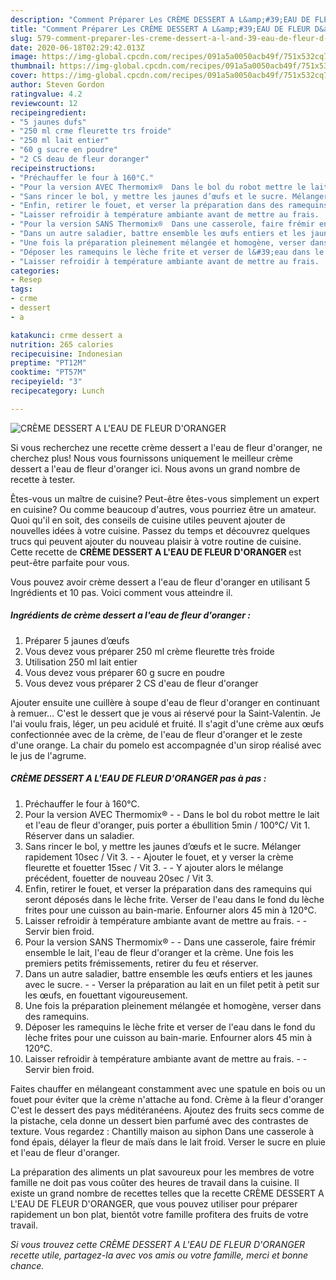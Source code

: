 ```yaml
---
description: "Comment Préparer Les CRÈME DESSERT A L&amp;#39;EAU DE FLEUR D&amp;#39;ORANGER"
title: "Comment Préparer Les CRÈME DESSERT A L&amp;#39;EAU DE FLEUR D&amp;#39;ORANGER"
slug: 579-comment-preparer-les-creme-dessert-a-l-and-39-eau-de-fleur-d-and-39-oranger
date: 2020-06-18T02:29:42.013Z
image: https://img-global.cpcdn.com/recipes/091a5a0050acb49f/751x532cq70/creme-dessert-a-leau-de-fleur-doranger-photo-principale-de-la-recette.jpg
thumbnail: https://img-global.cpcdn.com/recipes/091a5a0050acb49f/751x532cq70/creme-dessert-a-leau-de-fleur-doranger-photo-principale-de-la-recette.jpg
cover: https://img-global.cpcdn.com/recipes/091a5a0050acb49f/751x532cq70/creme-dessert-a-leau-de-fleur-doranger-photo-principale-de-la-recette.jpg
author: Steven Gordon
ratingvalue: 4.2
reviewcount: 12
recipeingredient:
- "5 jaunes dufs"
- "250 ml crme fleurette trs froide"
- "250 ml lait entier"
- "60 g sucre en poudre"
- "2 CS deau de fleur doranger"
recipeinstructions:
- "Préchauffer le four à 160°C."
- "Pour la version AVEC Thermomix®  Dans le bol du robot mettre le lait et l&#39;eau de fleur d&#39;oranger, puis porter a ébullition 5min / 100°C/ Vit 1. Réserver dans un saladier."
- "Sans rincer le bol, y mettre les jaunes d’œufs et le sucre. Mélanger rapidement 10sec / Vit 3.  Ajouter le fouet, et y verser la crème fleurette et fouetter 15sec / Vit 3.  Y ajouter alors le mélange précédent, fouetter de nouveau 20sec / Vit 3."
- "Enfin, retirer le fouet, et verser la préparation dans des ramequins qui seront déposés dans le lèche frite. Verser de l&#39;eau dans le fond du lèche frites pour une cuisson au bain-marie. Enfourner alors 45 min à 120°C."
- "Laisser refroidir à température ambiante avant de mettre au frais.  Servir bien froid."
- "Pour la version SANS Thermomix®  Dans une casserole, faire frémir ensemble le lait, l&#39;eau de fleur d&#39;oranger et la crème. Une fois les premiers petits frémissements, retirer du feu et réserver."
- "Dans un autre saladier, battre ensemble les œufs entiers et les jaunes avec le sucre.  Verser la préparation au lait en un filet petit à petit sur les œufs, en fouettant vigoureusement."
- "Une fois la préparation pleinement mélangée et homogène, verser dans des ramequins."
- "Déposer les ramequins le lèche frite et verser de l&#39;eau dans le fond du lèche frites pour une cuisson au bain-marie. Enfourner alors 45 min à 120°C."
- "Laisser refroidir à température ambiante avant de mettre au frais.  Servir bien froid."
categories:
- Resep
tags:
- crme
- dessert
- a

katakunci: crme dessert a 
nutrition: 265 calories
recipecuisine: Indonesian
preptime: "PT12M"
cooktime: "PT57M"
recipeyield: "3"
recipecategory: Lunch

---
```



![CRÈME DESSERT A L&#39;EAU DE FLEUR D&#39;ORANGER](https://img-global.cpcdn.com/recipes/091a5a0050acb49f/751x532cq70/creme-dessert-a-leau-de-fleur-doranger-photo-principale-de-la-recette.jpg)

Si vous recherchez une recette crème dessert a l&#39;eau de fleur d&#39;oranger, ne cherchez plus! Nous vous fournissons uniquement le meilleur crème dessert a l&#39;eau de fleur d&#39;oranger ici. Nous avons un grand nombre de recette à tester.

Êtes-vous un maître de cuisine? Peut-être êtes-vous simplement un expert en cuisine? Ou comme beaucoup d'autres, vous pourriez être un amateur. Quoi qu'il en soit, des conseils de cuisine utiles peuvent ajouter de nouvelles idées à votre cuisine. Passez du temps et découvrez quelques trucs qui peuvent ajouter du nouveau plaisir à votre routine de cuisine. Cette recette de <strong> CRÈME DESSERT A L&#39;EAU DE FLEUR D&#39;ORANGER </strong> est peut-être parfaite pour vous.

<!--inarticleads1-->

Vous pouvez avoir crème dessert a l&#39;eau de fleur d&#39;oranger en utilisant 5 Ingrédients et 10 pas. Voici comment vous atteindre il.

##### Ingrédients de crème dessert a l&#39;eau de fleur d&#39;oranger :

1. Préparer 5 jaunes d’œufs
1. Vous devez vous préparer 250 ml crème fleurette très froide
1. Utilisation 250 ml lait entier
1. Vous devez vous préparer 60 g sucre en poudre
1. Vous devez vous préparer 2 CS d&#39;eau de fleur d&#39;oranger


Ajouter ensuite une cuillère à soupe d&#39;eau de fleur d&#39;oranger en continuant à remuer… C&#39;est le dessert que je vous ai réservé pour la Saint-Valentin. Je l&#39;ai voulu frais, léger, un peu acidulé et fruité. Il s&#39;agit d&#39;une crème aux œufs confectionnée avec de la crème, de l&#39;eau de fleur d&#39;oranger et le zeste d&#39;une orange. La chair du pomelo est accompagnée d&#39;un sirop réalisé avec le jus de l&#39;agrume. 

<!--inarticleads2-->

##### CRÈME DESSERT A L&#39;EAU DE FLEUR D&#39;ORANGER pas à pas :

1. Préchauffer le four à 160°C.
1. Pour la version AVEC Thermomix® -  - Dans le bol du robot mettre le lait et l&#39;eau de fleur d&#39;oranger, puis porter a ébullition 5min / 100°C/ Vit 1. Réserver dans un saladier.
1. Sans rincer le bol, y mettre les jaunes d’œufs et le sucre. Mélanger rapidement 10sec / Vit 3. -  - Ajouter le fouet, et y verser la crème fleurette et fouetter 15sec / Vit 3. -  - Y ajouter alors le mélange précédent, fouetter de nouveau 20sec / Vit 3.
1. Enfin, retirer le fouet, et verser la préparation dans des ramequins qui seront déposés dans le lèche frite. Verser de l&#39;eau dans le fond du lèche frites pour une cuisson au bain-marie. Enfourner alors 45 min à 120°C.
1. Laisser refroidir à température ambiante avant de mettre au frais. -  - Servir bien froid.
1. Pour la version SANS Thermomix® -  - Dans une casserole, faire frémir ensemble le lait, l&#39;eau de fleur d&#39;oranger et la crème. Une fois les premiers petits frémissements, retirer du feu et réserver.
1. Dans un autre saladier, battre ensemble les œufs entiers et les jaunes avec le sucre. -  - Verser la préparation au lait en un filet petit à petit sur les œufs, en fouettant vigoureusement.
1. Une fois la préparation pleinement mélangée et homogène, verser dans des ramequins.
1. Déposer les ramequins le lèche frite et verser de l&#39;eau dans le fond du lèche frites pour une cuisson au bain-marie. Enfourner alors 45 min à 120°C.
1. Laisser refroidir à température ambiante avant de mettre au frais. -  - Servir bien froid.


Faites chauffer en mélangeant constamment avec une spatule en bois ou un fouet pour éviter que la crème n&#39;attache au fond. Crème à la fleur d&#39;oranger C&#39;est le dessert des pays méditéranéens. Ajoutez des fruits secs comme de la pistache, cela donne un dessert bien parfumé avec des contrastes de texture. Vous regardez : Chantilly maison au siphon Dans une casserole à fond épais, délayer la fleur de maïs dans le lait froid. Verser le sucre en pluie et l&#39;eau de fleur d&#39;oranger. 

<!--inarticleads1-->

<p>
La préparation des aliments un plat savoureux pour les membres de votre famille ne doit pas vous coûter des heures de travail dans la cuisine. Il existe un grand nombre de recettes telles que la recette CRÈME DESSERT A L&#39;EAU DE FLEUR D&#39;ORANGER, que vous pouvez utiliser pour préparer rapidement un bon plat, bientôt votre famille profitera des fruits de votre travail.
</p>

<p>
<i>Si vous trouvez cette CRÈME DESSERT A L&#39;EAU DE FLEUR D&#39;ORANGER recette utile, partagez-la avec vos amis ou votre famille, merci et bonne chance.</i>
</p>
